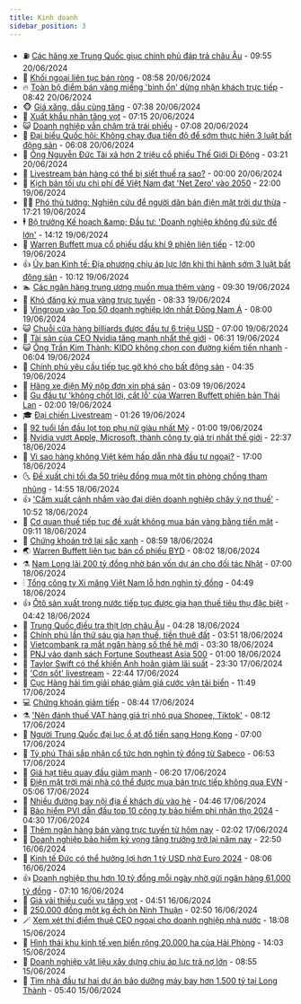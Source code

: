 ```yaml
---
title: Kinh doanh
sidebar_position: 3
---
```


<!-- vnexpress-kinh-doanh:START -->
- ⛽️ [Các hãng xe Trung Quốc giục chính phủ đáp trả châu Âu](https://vnexpress.net/cac-hang-xe-trung-quoc-giuc-chinh-phu-dap-tra-chau-au-4760463.html) - 09:55 20/06/2024
- 🐲 [Khối ngoại liên tục bán ròng](https://vnexpress.net/chung-khoan-hom-nay-20-6-khoi-ngoai-miet-mai-ban-rong-4760675.html) - 08:58 20/06/2024
- 🔥 [Toàn bộ điểm bán vàng miếng &#39;bình ổn&#39; dừng nhận khách trực tiếp](https://vnexpress.net/toan-bo-diem-ban-vang-mieng-binh-on-dung-nhan-khach-truc-tiep-4760627.html) - 08:42 20/06/2024
- 🐵 [Giá xăng, dầu cùng tăng](https://vnexpress.net/gia-xang-moi-nhat-hom-nay-20-6-4760597.html) - 07:38 20/06/2024
- 🦅 [Xuất khẩu nhãn tăng vọt](https://vnexpress.net/xuat-khau-nhan-tang-vot-4760582.html) - 07:15 20/06/2024
- 😺 [Doanh nghiệp vẫn chậm trả trái phiếu](https://vnexpress.net/doanh-nghiep-van-cham-tra-trai-phieu-4760272.html) - 07:08 20/06/2024
- 🤩 [Đại biểu Quốc hội: Không chạy đua tiến độ để sớm thực hiện 3 luật bất động sản](https://vnexpress.net/khong-chay-dua-tien-do-de-som-thuc-hien-3-luat-bat-dong-san-4760555.html) - 06:08 20/06/2024
- 🌮 [Ông Nguyễn Đức Tài xả hơn 2 triệu cổ phiếu Thế Giới Di Động](https://vnexpress.net/ong-nguyen-duc-tai-xa-hon-2-trieu-co-phieu-the-gioi-di-dong-4760460.html) - 03:21 20/06/2024
- 🧰 [Livestream bán hàng có thể bị siết thuế ra sao?](https://vnexpress.net/4-cach-giup-thu-thue-livestream-ban-hang-4758682.html) - 00:00 20/06/2024
- 🤔 [Kịch bản tối ưu chi phí để Việt Nam đạt &#39;Net Zero&#39; vào 2050](https://vnexpress.net/kich-ban-toi-uu-chi-phi-de-viet-nam-dat-net-zero-vao-2050-4760211.html) - 22:00 19/06/2024
- 🧑‍💻 [Phó thủ tướng: Nghiên cứu để người dân bán điện mặt trời dư thừa](https://vnexpress.net/pho-thu-tuong-nghien-cuu-de-nguoi-dan-ban-dien-mat-troi-du-thua-4760355.html) - 17:21 19/06/2024
- 🕴 [Bộ trưởng Kế hoạch &amp;amp; Đầu tư: &#39;Doanh nghiệp không đủ sức để lớn&#39;](https://vnexpress.net/bo-truong-ke-hoach-dau-tu-doanh-nghiep-khong-du-suc-de-lon-4760311.html) - 14:12 19/06/2024
- 🦩 [Warren Buffett mua cổ phiếu dầu khí 9 phiên liên tiếp](https://vnexpress.net/warren-buffett-mua-co-phieu-dau-khi-9-phien-lien-tiep-4760207.html) - 12:00 19/06/2024
- 👍 [Ủy ban Kinh tế: Địa phương chịu áp lực lớn khi thi hành sớm 3 luật bất động sản](https://vnexpress.net/uy-ban-kinh-te-dia-phuong-chiu-ap-luc-lon-khi-thi-hanh-som-3-luat-bat-dong-san-4760225.html) - 10:12 19/06/2024
- 🏊 [Các ngân hàng trung ương muốn mua thêm vàng](https://vnexpress.net/cac-ngan-hang-trung-uong-muon-mua-them-vang-4760141.html) - 09:30 19/06/2024
- 🤡 [Khó đăng ký mua vàng trực tuyến](https://vnexpress.net/gia-vang-moi-nhat-hom-nay-19-6-4760190.html) - 08:33 19/06/2024
- 👀 [Vingroup vào Top 50 doanh nghiệp lớn nhất Đông Nam Á](https://vnexpress.net/vingroup-vao-top-50-doanh-nghiep-lon-nhat-dong-nam-a-4760174.html) - 08:00 19/06/2024
- 😺 [Chuỗi cửa hàng billiards được đầu tư 6 triệu USD](https://vnexpress.net/chuoi-cua-hang-billiards-duoc-dau-tu-6-trieu-usd-4759782.html) - 07:00 19/06/2024
- 🦣 [Tài sản của CEO Nvidia tăng mạnh nhất thế giới](https://vnexpress.net/tai-san-cua-ceo-nvidia-tang-manh-nhat-the-gioi-4760115.html) - 06:31 19/06/2024
- 😺 [Ông Trần Kim Thành: KIDO không chọn con đường kiếm tiền nhanh](https://vnexpress.net/ong-tran-kim-thanh-kido-khong-chon-con-duong-kiem-tien-nhanh-4760134.html) - 06:04 19/06/2024
- 💼 [Chính phủ yêu cầu tiếp tục gỡ khó cho bất động sản](https://vnexpress.net/chinh-phu-yeu-cau-go-kho-cho-bat-dong-san-4760097.html) - 04:35 19/06/2024
- 🤗 [Hãng xe điện Mỹ nộp đơn xin phá sản](https://vnexpress.net/hang-xe-dien-my-nop-don-xin-pha-san-4760008.html) - 03:09 19/06/2024
- 👀 [Gu đầu tư &#39;không chốt lời, cắt lỗ&#39; của Warren Buffett phiên bản Thái Lan](https://vnexpress.net/gu-dau-tu-khong-chot-loi-cat-lo-cua-warren-buffett-phien-ban-thai-lan-4759835.html) - 02:00 19/06/2024
- 🎓 [Đại chiến Livestream](https://vnexpress.net/dai-chien-livestream-4759607.html) - 01:26 19/06/2024
- 🗽 [92 tuổi lần đầu lọt top phụ nữ giàu nhất Mỹ](https://vnexpress.net/92-tuoi-lan-dau-lot-top-phu-nu-giau-nhat-my-4759731.html) - 01:00 19/06/2024
- 🚀 [Nvidia vượt Apple, Microsoft, thành công ty giá trị nhất thế giới](https://vnexpress.net/nvidia-vuot-apple-microsoft-thanh-cong-ty-gia-tri-nhat-the-gioi-4759928.html) - 22:37 18/06/2024
- 🤗 [Vì sao hàng không Việt kém hấp dẫn nhà đầu tư ngoại?](https://vnexpress.net/vi-sao-hang-khong-viet-kem-hap-dan-nha-dau-tu-ngoai-4759706.html) - 17:00 18/06/2024
- 🌜 [Đề xuất chi tối đa 50 triệu đồng mua một tin phòng chống tham nhũng](https://vnexpress.net/de-xuat-chi-toi-da-50-trieu-dong-mua-mot-tin-phong-chong-tham-nhung-4759875.html) - 14:55 18/06/2024
- 👍 [&#39;Cấm xuất cảnh nhắm vào đại diện doanh nghiệp chây ỳ nợ thuế&#39;](https://vnexpress.net/quy-trinh-cam-xuat-canh-khi-no-thue-rat-chat-che-4759808.html) - 10:52 18/06/2024
- 🤖 [Cơ quan thuế tiếp tục đề xuất không mua bán vàng bằng tiền mặt](https://vnexpress.net/co-quan-thue-tiep-tuc-de-xuat-khong-mua-ban-vang-bang-tien-mat-4759740.html) - 09:11 18/06/2024
- 🫣 [Chứng khoán trở lại sắc xanh](https://vnexpress.net/chung-khoan-tro-lai-sac-xanh-4759777.html) - 08:59 18/06/2024
- 🌏 [Warren Buffett liên tục bán cổ phiếu BYD](https://vnexpress.net/warren-buffett-lien-tuc-ban-co-phieu-byd-4759723.html) - 08:02 18/06/2024
- ⚗️ [Nam Long lãi 200 tỷ đồng nhờ bán vốn dự án cho đối tác Nhật](https://vnexpress.net/nam-long-lai-200-ty-dong-nho-ban-von-du-an-cho-doi-tac-nhat-4759612.html) - 07:00 18/06/2024
- 🕯 [Tổng công ty Xi măng Việt Nam lỗ hơn nghìn tỷ đồng](https://vnexpress.net/tong-cong-ty-xi-mang-viet-nam-lo-hon-nghin-ty-dong-4759616.html) - 04:49 18/06/2024
- 👍 [Ôtô sản xuất trong nước tiếp tục được gia hạn thuế tiêu thụ đặc biệt](https://vnexpress.net/oto-san-xuat-trong-nuoc-tiep-tuc-duoc-gia-han-thue-tieu-thu-dac-biet-4759633.html) - 04:42 18/06/2024
- 🤠 [Trung Quốc điều tra thịt lợn châu Âu](https://vnexpress.net/trung-quoc-dieu-tra-thit-lon-chau-au-4759583.html) - 04:28 18/06/2024
- 🌊 [Chính phủ lần thứ sáu gia hạn thuế, tiền thuê đất](https://vnexpress.net/chinh-phu-lan-thu-sau-gia-han-thue-tien-thue-dat-4759617.html) - 03:51 18/06/2024
- 🌈 [Vietcombank ra mắt ngân hàng số thế hệ mới](https://vnexpress.net/vietcombank-ra-mat-ngan-hang-so-the-he-moi-4759595.html) - 03:30 18/06/2024
- 🥳 [PNJ vào danh sách Fortune Southeast Asia 500](https://vnexpress.net/pnj-vao-danh-sach-fortune-southeast-asia-500-4759402.html) - 01:00 18/06/2024
- 🐻 [Taylor Swift có thể khiến Anh hoãn giảm lãi suất](https://vnexpress.net/taylor-swift-co-the-khien-anh-hoan-giam-lai-suat-4759274.html) - 23:30 17/06/2024
- 💫 [&#39;Cơn sốt&#39; livestream](https://vnexpress.net/con-sot-livestream-4758673.html) - 22:44 17/06/2024
- 🤩 [Cục Hàng hải tìm giải pháp giảm giá cước vận tải biển](https://vnexpress.net/cuc-hang-hai-tim-giai-phap-giam-gia-cuoc-van-tai-bien-4759396.html) - 11:49 17/06/2024
- 💻 [Chứng khoán giảm tiếp](https://vnexpress.net/chung-khoan-giam-tiep-4759320.html) - 08:44 17/06/2024
- ⚗️ [&#39;Nên đánh thuế VAT hàng giá trị nhỏ qua Shopee, Tiktok&#39;](https://vnexpress.net/nen-danh-thue-vat-hang-gia-tri-nho-qua-shopee-tiktok-4759295.html) - 08:12 17/06/2024
- 🌈 [Người Trung Quốc đại lục ồ ạt đổ tiền sang Hong Kong](https://vnexpress.net/nguoi-trung-quoc-dai-luc-o-at-do-tien-sang-hong-kong-4759103.html) - 07:00 17/06/2024
- 🌝 [Tỷ phú Thái sắp nhận cổ tức hơn nghìn tỷ đồng từ Sabeco](https://vnexpress.net/ty-phu-thai-sap-nhan-co-tuc-hon-nghin-ty-dong-tu-sabeco-4759155.html) - 06:53 17/06/2024
- 🥸 [Giá hạt tiêu quay đầu giảm mạnh](https://vnexpress.net/gia-hat-tieu-quay-dau-giam-manh-4759197.html) - 06:20 17/06/2024
- 🦆 [Điện mặt trời mái nhà có thể được mua bán trực tiếp không qua EVN](https://vnexpress.net/dien-mat-troi-mai-nha-co-the-duoc-mua-ban-truc-tiep-khong-qua-evn-4759202.html) - 05:06 17/06/2024
- 🌋 [Nhiều đường bay nội địa ế khách dù vào hè](https://vnexpress.net/nhieu-duong-bay-noi-dia-e-khach-du-vao-he-4759137.html) - 04:46 17/06/2024
- 🦍 [Bảo hiểm PVI dẫn đầu top 10 công ty bảo hiểm phi nhân thọ 2024](https://vnexpress.net/bao-hiem-pvi-dan-dau-top-10-cong-ty-bao-hiem-phi-nhan-tho-2024-4759095.html) - 04:30 17/06/2024
- 🤔 [Thêm ngân hàng bán vàng trực tuyến từ hôm nay](https://vnexpress.net/gia-vang-moi-nhat-hom-nay-17-6-4759073.html) - 02:02 17/06/2024
- 🧰 [Doanh nghiệp bảo hiểm kỳ vọng tăng trưởng trở lại năm nay](https://vnexpress.net/doanh-nghiep-bao-hiem-ky-vong-tang-truong-tro-lai-nam-nay-4758858.html) - 22:50 16/06/2024
- 🌝 [Kinh tế Đức có thể hưởng lợi hơn 1 tỷ USD nhờ Euro 2024](https://vnexpress.net/kinh-te-duc-co-the-huong-loi-hon-1-ty-usd-nho-euro-2024-4758919.html) - 08:06 16/06/2024
- 👍 [Doanh nghiệp thu hơn 10 tỷ đồng mỗi ngày nhờ gửi ngân hàng 61.000 tỷ đồng](https://vnexpress.net/doanh-nghiep-thu-hon-10-ty-dong-moi-ngay-nho-gui-ngan-hang-61-000-ty-dong-4758887.html) - 07:10 16/06/2024
- 🗽 [Giá vải thiều cuối vụ tăng vọt](https://vnexpress.net/gia-vai-thieu-cuoi-vu-tang-vot-4758835.html) - 04:51 16/06/2024
- 🐎 [250.000 đồng một kg ếch òn Ninh Thuận](https://vnexpress.net/250-000-dong-mot-kg-ech-on-ninh-thuan-4758816.html) - 02:50 16/06/2024
- 🪄 [Xem xét thí điểm thuê CEO ngoại cho doanh nghiệp nhà nước](https://vnexpress.net/xem-xet-thi-diem-thue-ceo-ngoai-cho-doanh-nghiep-nha-nuoc-4758773.html) - 18:08 15/06/2024
- 🎊 [Hình thái khu kinh tế ven biển rộng 20.000 ha của Hải Phòng](https://vnexpress.net/hinh-thai-khu-kinh-te-ven-bien-rong-20-000-ha-cua-hai-phong-4758675.html) - 14:03 15/06/2024
- 🗽 [Doanh nghiệp vật liệu xây dựng chịu áp lực trả nợ lớn](https://vnexpress.net/doanh-nghiep-vat-lieu-xay-dung-chiu-ap-luc-tra-no-lon-4758698.html) - 08:55 15/06/2024
- 🦩 [Tìm nhà đầu tư hai dự án bảo dưỡng máy bay hơn 1.500 tỷ tại Long Thành](https://vnexpress.net/tim-nha-dau-tu-hai-du-an-bao-duong-may-bay-hon-1-500-ty-tai-long-thanh-4758615.html) - 05:40 15/06/2024<!-- vnexpress-kinh-doanh:END -->
